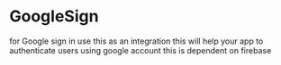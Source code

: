 # GoogleSign
for Google sign in use this as an integration
this will help your app to authenticate users using google account
this is dependent on firebase 
